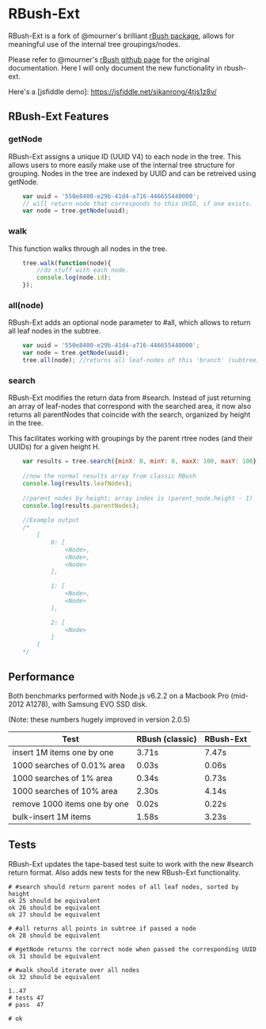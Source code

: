 RBush-Ext
=========

RBush-Ext is a fork of @mourner's brilliant [rBush package](https://github.com/mourner/rbush), allows for meaningful
use of the internal tree groupings/nodes.

Please refer to @mourner's [rBush github page](https://github.com/mourner/rbush) for the original documentation. Here
I will only document the new functionality in rbush-ext.

Here's a [jsfiddle demo]: https://jsfiddle.net/sikanrong/4tjs1z8v/

## RBush-Ext Features

### getNode

RBush-Ext assigns a unique ID (UUID V4) to each node in the tree. This allows users to more easily make use of the
internal tree structure for grouping. Nodes in the tree are indexed by UUID and can be retreived using getNode.

```js
    var uuid = '550e8400-e29b-41d4-a716-446655440000';
    // will return node that corresponds to this UUID, if one exists.
    var node = tree.getNode(uuid);
```

### walk

This function walks through all nodes in the tree.

```js
    tree.walk(function(node){
        //do stuff with each node.
        console.log(node.id);
    });
```

### all(node)

RBush-Ext adds an optional node parameter to #all, which allows to return all leaf nodes in the subtree.

```js
    var uuid = '550e8400-e29b-41d4-a716-446655440000';
    var node = tree.getNode(uuid);
    tree.all(node); //returns all leaf-nodes of this 'branch' (subtree) in an array.
```

### search

RBush-Ext modifies the return data from #search. Instead of just returning an array of leaf-nodes that correspond with
the searched area, it now also returns all parentNodes that coincide with the search, organized by height in the tree.

This facilitates working with groupings by the parent rtree nodes (and their UUIDs) for a given height H.

```js
    var results = tree.search({minX: 0, minY: 0, maxX: 100, maxY: 100});
    
    //now the normal results array from classic RBush
    console.log(results.leafNodes);
    
    //parent nodes by height; array index is (parent_node.height - 1)
    console.log(results.parentNodes); 
    
    //Example output
    /*
        [
            0: [
                <Node>,
                <Node>,
                <Node>
            ],

            1: [
                <Node>,
                <Node>
            ],

            2: [
                <Node>
            ]
        ]
    */
```

## Performance

Both benchmarks performed with Node.js v6.2.2 on a Macbook Pro (mid-2012 A1278), with Samsung EVO SSD disk.

(Note: these numbers hugely improved in version 2.0.5)

Test                         | RBush (classic) | RBush-Ext
---------------------------- | ------ | ------
insert 1M items one by one   | 3.71s  | 7.47s
1000 searches of 0.01% area  | 0.03s  | 0.06s
1000 searches of 1% area     | 0.34s  | 0.73s
1000 searches of 10% area    | 2.30s  | 4.14s
remove 1000 items one by one | 0.02s  | 0.22s
bulk-insert 1M items         | 1.58s  | 3.23s

## Tests

RBush-Ext updates the tape-based test suite to work with the new #search return format. Also adds new tests for the new
RBush-Ext functionality.

```
# #search should return parent nodes of all leaf nodes, sorted by height
ok 25 should be equivalent
ok 26 should be equivalent
ok 27 should be equivalent

# #all returns all points in subtree if passed a node
ok 28 should be equivalent

# #getNode returns the correct node when passed the corresponding UUID
ok 31 should be equivalent

# #walk should iterate over all nodes
ok 32 should be equivalent

1..47
# tests 47
# pass  47

# ok
```